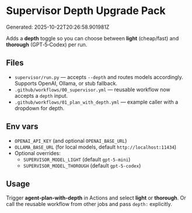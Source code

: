 # Supervisor Depth Upgrade Pack

Generated: 2025-10-22T20:26:58.901981Z

Adds a **depth** toggle so you can choose between **light** (cheap/fast) and **thorough** (GPT‑5‑Codex) per run.

## Files
- `supervisor/run.py` — accepts `--depth` and routes models accordingly. Supports OpenAI, Ollama, or stub fallback.
- `.github/workflows/00_supervisor.yml` — reusable workflow now accepts a `depth` input.
- `.github/workflows/01_plan_with_depth.yml` — example caller with a dropdown for depth.

## Env vars
- `OPENAI_API_KEY` (and optional `OPENAI_BASE_URL`)
- `OLLAMA_BASE_URL` (for local models, default `http://localhost:11434`)
- Optional overrides:
  - `SUPERVISOR_MODEL_LIGHT` (default `gpt-5-mini`)
  - `SUPERVISOR_MODEL_THOROUGH` (default `gpt-5-codex`)

## Usage
Trigger **agent-plan-with-depth** in Actions and select **light** or **thorough**.
Or call the reusable workflow from other jobs and pass `depth:` explicitly.
